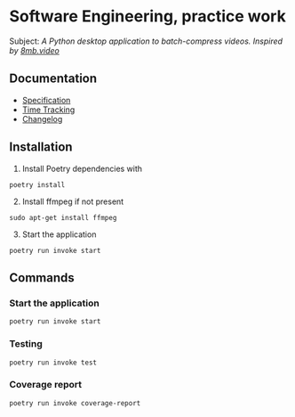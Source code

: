 # Software Engineering, practice work

Subject:
*A Python desktop application to batch-compress videos. Inspired by [8mb.video](https://8mb.video/)*

## Documentation

- [Specification](https://github.com/Septicuss/ot-harjoitustyo/blob/master/documentation/specification.md)
- [Time Tracking](https://github.com/Septicuss/ot-harjoitustyo/blob/master/documentation/timetracking.md)
- [Changelog](https://github.com/Septicuss/ot-harjoitustyo/blob/master/documentation/changelog.md)

## Installation

1. Install Poetry dependencies with

```
poetry install
```

2. Install ffmpeg if not present
```
sudo apt-get install ffmpeg
```

3. Start the application
```
poetry run invoke start
```

## Commands

### Start the application
```
poetry run invoke start
```

### Testing
```
poetry run invoke test
```

### Coverage report
```
poetry run invoke coverage-report
```